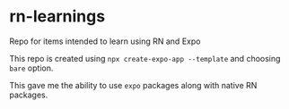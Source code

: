 # rn-learnings
Repo for items intended to learn using RN and Expo


This repo is created using ```npx create-expo-app --template``` and choosing `bare` option.

This gave me the ability to use `expo` packages along with native RN packages.
